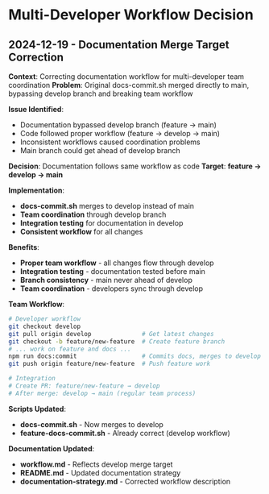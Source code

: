 # Multi-Developer Workflow Decision

## 2024-12-19 - Documentation Merge Target Correction

**Context**: Correcting documentation workflow for multi-developer team coordination
**Problem**: Original docs-commit.sh merged directly to main, bypassing develop branch and breaking team workflow

**Issue Identified**:
- Documentation bypassed develop branch (feature → main)
- Code followed proper workflow (feature → develop → main)
- Inconsistent workflows caused coordination problems
- Main branch could get ahead of develop branch

**Decision**: Documentation follows same workflow as code
**Target**: **feature → develop → main**

**Implementation**:
- **docs-commit.sh** merges to develop instead of main
- **Team coordination** through develop branch
- **Integration testing** for documentation in develop
- **Consistent workflow** for all changes

**Benefits**:
- **Proper team workflow** - all changes flow through develop
- **Integration testing** - documentation tested before main
- **Branch consistency** - main never ahead of develop
- **Team coordination** - developers sync through develop

**Team Workflow**:
```bash
# Developer workflow
git checkout develop
git pull origin develop              # Get latest changes
git checkout -b feature/new-feature  # Create feature branch
# ... work on feature and docs ...
npm run docs:commit                  # Commits docs, merges to develop
git push origin feature/new-feature  # Push feature work

# Integration
# Create PR: feature/new-feature → develop
# After merge: develop → main (regular team process)
```

**Scripts Updated**:
- **docs-commit.sh** - Now merges to develop
- **feature-docs-commit.sh** - Already correct (develop workflow)

**Documentation Updated**:
- **workflow.md** - Reflects develop merge target
- **README.md** - Updated documentation strategy
- **documentation-strategy.md** - Corrected workflow description